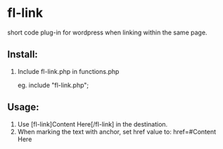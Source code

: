 # fl-link
short code plug-in for wordpress when linking within the same page.

## Install:
1. Include fl-link.php in functions.php

   eg. include "fl-link.php";


## Usage:
1. Use [fl-link]Content Here[/fl-link] in the destination.
2. When marking the text with anchor, set href value to: href=#Content Here


